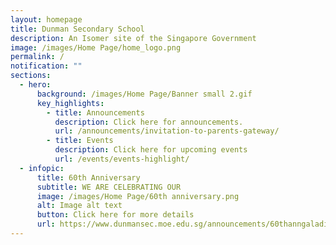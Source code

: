 ```yaml
---
layout: homepage
title: Dunman Secondary School
description: An Isomer site of the Singapore Government
image: /images/Home Page/home_logo.png
permalink: /
notification: ""
sections:
  - hero:
      background: /images/Home Page/Banner small 2.gif
      key_highlights:
        - title: Announcements
          description: Click here for announcements.
          url: /announcements/invitation-to-parents-gateway/
        - title: Events
          description: Click here for upcoming events
          url: /events/events-highlight/
  - infopic:
      title: 60th Anniversary
      subtitle: WE ARE CELEBRATING OUR
      image: /images/Home Page/60th anniversary.png
      alt: Image alt text
      button: Click here for more details
      url: https://www.dunmansec.moe.edu.sg/announcements/60thanngaladinner/
---
```

